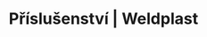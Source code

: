 ---
Filename: "prislusenstvo?pg=10"
Link: "file:/Users/vinayakpatel/Downloads/www.weldplast.cz/produkty/prislusenstvo%3Fpg=10"
product_name: "null"
product_id: "null"
title: "Příslušenství | Weldplast"
product_desc: ""
product_specs: ""
product_downloads: ""
href: ""
p_desc_2: ""
accessories: ""
similar_products: ""
---